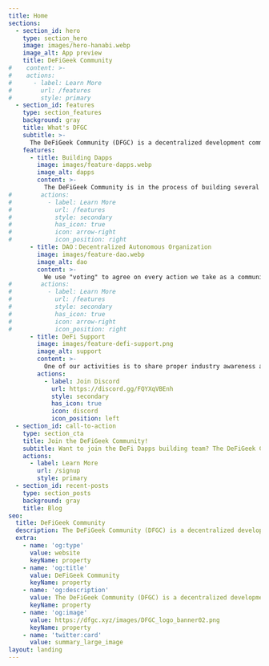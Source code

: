 ```yaml
---
title: Home
sections:
  - section_id: hero
    type: section_hero
    image: images/hero-hanabi.webp
    image_alt: App preview
    title: DeFiGeek Community
#    content: >-
#    actions:
#      - label: Learn More
#        url: /features
#        style: primary
  - section_id: features
    type: section_features
    background: gray
    title: What's DFGC
    subtitle: >-
      The DeFiGeek Community (DFGC) is a decentralized development community of users who love DeFi.
    features:
      - title: Building Dapps
        image: images/feature-dapps.webp
        image_alt: dapps
        content: >-
          The DeFiGeek Community is in the process of building several decentralized financial applications.
#        actions:
#          - label: Learn More
#            url: /features
#            style: secondary
#            has_icon: true
#            icon: arrow-right
#            icon_position: right
      - title: DAO：Decentralized Autonomous Organization
        image: images/feature-dao.webp
        image_alt: dao
        content: >-
          We use "voting" to agree on every action we take as a community. Everyone is free to make a motion, and actions are decided by community consensus.
#        actions:
#          - label: Learn More
#            url: /features
#            style: secondary
#            has_icon: true
#            icon: arrow-right
#            icon_position: right
      - title: DeFi Support
        image: images/feature-defi-support.png
        image_alt: support
        content: >-
          One of our activities is to share proper industry awareness about DeFi and to support novice DeFiers.
        actions:
          - label: Join Discord
            url: https://discord.gg/FQYXqVBEnh
            style: secondary
            has_icon: true
            icon: discord
            icon_position: left
  - section_id: call-to-action
    type: section_cta
    title: Join the DeFiGeek Community!
    subtitle: Want to join the DeFi Dapps building team? The DeFiGeek Community is looking for engineers who are interested in DeFi and Dapps.
    actions:
      - label: Learn More
        url: /signup
        style: primary
  - section_id: recent-posts
    type: section_posts
    background: gray
    title: Blog
seo:
  title: DeFiGeek Community
  description: The DeFiGeek Community (DFGC) is a decentralized development community of users who love DeFi.
  extra:
    - name: 'og:type'
      value: website
      keyName: property
    - name: 'og:title'
      value: DeFiGeek Community
      keyName: property
    - name: 'og:description'
      value: The DeFiGeek Community (DFGC) is a decentralized development community of users who love DeFi.
      keyName: property
    - name: 'og:image'
      value: https://dfgc.xyz/images/DFGC_logo_banner02.png
      keyName: property
    - name: 'twitter:card'
      value: summary_large_image
layout: landing
---
```

